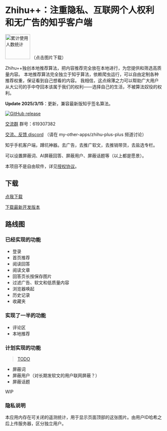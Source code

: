 # Zhihu++：注重隐私、互联网个人权利和无广告的知乎客户端

[<img src="https://api.redenmc.com/api/zhihu/usage.svg" alt="累计使用人数统计" height="80" />](https://github.com/zly2006/zhihu-plus-plus/releases/latest) （点击图片下载）

Zhihu++独创本地推荐算法，把内容推荐完全放在本地进行，为您提供和筛选高质量内容。
本地推荐算法完全独立于知乎算法，依赖爬虫运行，可以自由定制各种推荐权重，保证看到自己想看的内容。
我相信，这点绵薄之力可以帮助广大用户从大公司的手中夺回本该属于我们的权利——选择自己的生活，不被算法奴役的权利。

**Update 2025/3/15**：更新，兼容最新版知乎签名算法。

[![GitHub release](https://img.shields.io/github/v/release/zly2006/zhihu-plus-plus)](https://github.com/zly2006/zhihu-plus-plus/releases)

[交流群](https://qm.qq.com/q/Rz6KFswFoK) 群号：619307382

[交流、反馈 discord](https://discord.gg/YCPFZV5XSA) （请在 my-other-apps/zhihu-plus-plus 频道讨论）

知乎手机客户端，蹲坑神器。去广告，去推广软文，去推销带货，去盐选专栏。

可以设置屏蔽词、AI屏蔽回答、屏蔽用户、屏蔽话题等（以上都是愿景）。

本项目不是自由软件，详见[授权协议](LICENSE.md)。

## 下载

[点我下载](https://github.com/zly2006/zhihu-plus-plus/releases)

[下载最新开发版本](https://github.com/zly2006/zhihu-plus-plus/releases/tag/nightly)

## 路线图

### 已经实现的功能

- 登录
- 首页推荐
- 阅读回答
- 阅读文章
- 回答页长按保存图片
- 过滤广告、软文和低质量内容
- 浏览器唤起
- 历史记录
- 收藏夹

### 实现了一半的功能

- 评论区
- 本地推荐

### 计划实现的功能

> [TODO](TODO.md)

- 屏蔽词
- 屏蔽用户（对长期发软文的用户联网屏蔽？）
- 屏蔽话题

WIP

### 隐私说明

本应用内存在可关闭的遥测统计，用于显示页面顶部的这张图片。由用户ID哈希之后上传服务器，区分独立用户。

